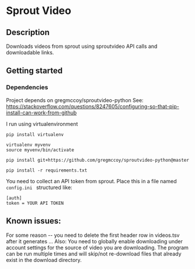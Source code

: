 # Sprout Video

## Description
Downloads videos from sprout using sproutvideo API calls and downloadable links.

## Getting started

### Dependencies

Project depends on gregmccoy/sproutvideo-python See: https://stackoverflow.com/questions/8247605/configuring-so-that-pip-install-can-work-from-github

I run using virtualenvironment

```
pip install virtualenv

virtualenv myvenv
source myvenv/bin/activate

pip install git+https://github.com/gregmccoy/sproutvideo-python@master

pip install -r requirements.txt
```

You need to collect an API token from sprout. Place this in a file named ```config.ini ``` structured like:

```
[auth]
token = YOUR API TOKEN
```

## Known issues:
For some reason -- you need to delete the first header row in videos.tsv after it generates ...
Also: You need to globally enable downloading under account settings for the source of video you are downloading.
The program can be run multiple times and will skip/not re-download files that already exist in the download directory.
